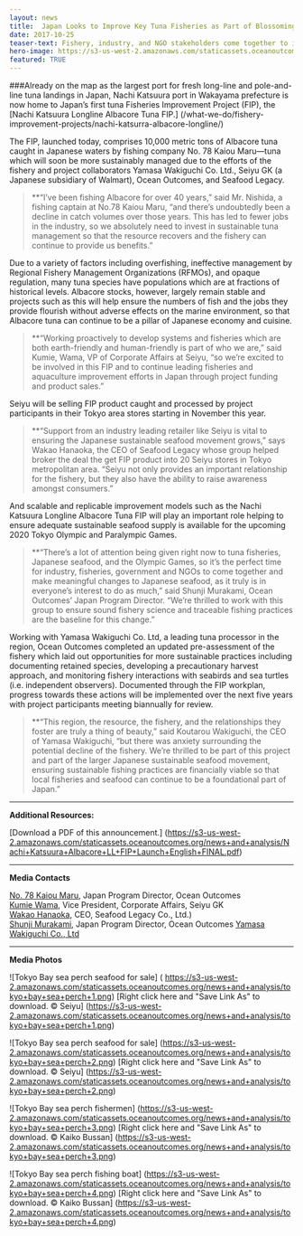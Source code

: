 ```yaml
---
layout: news
title:  Japan Looks to Improve Key Tuna Fisheries as Part of Blossoming Sustainable Seafood Movement
date: 2017-10-25
teaser-text: Fishery, industry, and NGO stakeholders come together to increase the sustainability of key albacore tuna fisheries in Japan.
hero-image: https://s3-us-west-2.amazonaws.com/staticassets.oceanoutcomes.org/news+and+analysis/hero+images/nachi-katsuura-fip-launch-hero.jpg
featured: TRUE
---
```

###Already on the map as the largest port for fresh long-line and pole-and-line tuna landings in Japan, Nachi Katsuura port in Wakayama prefecture is now home to Japan’s first tuna Fisheries Improvement Project (FIP), the [Nachi Katsuura Longline Albacore Tuna FIP.] (/what-we-do/fishery-improvement-projects/nachi-katsurra-albacore-longline/) 

The FIP, launched today, comprises 10,000 metric tons of Albacore tuna caught in Japanese waters by fishing company No. 78 Kaiou Maru—tuna which will soon be more sustainably managed due to the efforts of the fishery and project collaborators Yamasa Wakiguchi Co. Ltd., Seiyu GK (a Japanese subsidiary of Walmart), Ocean Outcomes, and Seafood Legacy.  

>**“I’ve been fishing Albacore for over 40 years,” said Mr. Nishida, a fishing captain at No.78 Kaiou Maru, “and there’s undoubtedly been a decline in catch volumes over those years. This has led to fewer jobs in the industry, so we absolutely need to invest in sustainable tuna management so that the resource recovers and the fishery can continue to provide us benefits.”

Due to a variety of factors including overfishing, ineffective management by Regional Fishery Management Organizations (RFMOs), and opaque regulation, many tuna species have populations which are at fractions of historical levels. Albacore stocks, however, largely remain stable and projects such as this will help ensure the numbers of fish and the jobs they provide flourish without adverse effects on the marine environment, so that Albacore tuna can continue to be a pillar of Japanese economy and cuisine.

>**“Working proactively to develop systems and fisheries which are both earth-friendly and human-friendly is part of who we are,” said Kumie, Wama, VP of Corporate Affairs at Seiyu, “so we’re excited to be involved in this FIP and to continue leading fisheries and aquaculture improvement efforts in Japan through project funding and product sales.”

Seiyu will be selling FIP product caught and processed by project participants in their Tokyo area stores starting in November this year.

>**“Support from an industry leading retailer like Seiyu is vital to ensuring the Japanese sustainable seafood movement grows,” says Wakao Hanaoka, the CEO of Seafood Legacy whose group helped broker the deal the get FIP product into 20 Seiyu stores in Tokyo metropolitan area. “Seiyu not only provides an important relationship for the fishery, but they also have the ability to raise awareness amongst consumers.”

And scalable and replicable improvement models such as the Nachi Katsuura Longline Albacore Tuna FIP will play an important role helping to ensure adequate sustainable seafood supply is available for the upcoming 2020 Tokyo Olympic and Paralympic Games.

>**“There’s a lot of attention being given right now to tuna fisheries, Japanese seafood, and the Olympic Games, so it’s the perfect time for industry, fisheries, government and NGOs to come together and make meaningful changes to Japanese seafood, as it truly is in everyone’s interest to do as much,” said Shunji Murakami, Ocean Outcomes’ Japan Program Director. “We’re thrilled to work with this group to ensure sound fishery science and traceable fishing practices are the baseline for this change.”

Working with Yamasa Wakiguchi Co. Ltd, a leading tuna processor in the region, Ocean Outcomes completed an updated pre-assessment of the fishery which laid out opportunities for more sustainable practices including documenting retained species, developing a precautionary harvest approach, and monitoring fishery interactions with seabirds and sea turtles (i.e. independent observers). Documented through the FIP workplan, progress towards these actions will be implemented over the next five years with project participants meeting biannually for review.

>**“This region, the resource, the fishery, and the relationships they foster are truly a thing of beauty,” said Koutarou Wakiguchi, the CEO of Yamasa Wakiguchi, “but there was anxiety surrounding the potential decline of the fishery. We’re thrilled to be part of this project and part of the larger Japanese sustainable seafood movement, ensuring sustainable fishing practices are financially viable so that local fisheries and seafood can continue to be a foundational part of Japan.”

----

**Additional Resources:**

[Download a PDF of this announcement.] (https://s3-us-west-2.amazonaws.com/staticassets.oceanoutcomes.org/news+and+analysis/Nachi+Katsuura+Albacore+LL+FIP+Launch+English+FINAL.pdf)

----
**Media Contacts**

<a href="mailto:78aisora@gmail.com">No. 78 Kaiou Maru</a>, Japan Program Director, Ocean Outcomes  
<a href="mailto:megumi_hayakawa@walmart.com">Kumie Wama</a>, Vice President, Corporate Affairs, Seiyu GK  
<a href="mailto:wakao.hanaoka@seafoodlegacy.com">Wakao Hanaoka</a>, CEO, Seafood Legacy Co., Ltd.)  
<a href="mailto:shunji@oceanoutcomes.org">Shunji Murakami</a>, Japan Program Director, Ocean Outcomes
<a href="mailto:contact@maguro-yamasa.com">Yamasa Wakiguchi Co., Ltd</a>

----
**Media Photos**

![Tokyo Bay sea perch seafood for sale]
(	https://s3-us-west-2.amazonaws.com/staticassets.oceanoutcomes.org/news+and+analysis/tokyo+bay+sea+perch+1.png)
[Right click here and "Save Link As" to download. © Seiyu] (https://s3-us-west-2.amazonaws.com/staticassets.oceanoutcomes.org/news+and+analysis/tokyo+bay+sea+perch+1.png)


![Tokyo Bay sea perch seafood for sale]
(https://s3-us-west-2.amazonaws.com/staticassets.oceanoutcomes.org/news+and+analysis/tokyo+bay+sea+perch+2.png)
[Right click here and "Save Link As" to download. © Seiyu] (https://s3-us-west-2.amazonaws.com/staticassets.oceanoutcomes.org/news+and+analysis/tokyo+bay+sea+perch+2.png)


![Tokyo Bay sea perch fishermen]
(https://s3-us-west-2.amazonaws.com/staticassets.oceanoutcomes.org/news+and+analysis/tokyo+bay+sea+perch+3.png)
[Right click here and "Save Link As" to download. © Kaiko Bussan] (https://s3-us-west-2.amazonaws.com/staticassets.oceanoutcomes.org/news+and+analysis/tokyo+bay+sea+perch+3.png)


![Tokyo Bay sea perch fishing boat]
(https://s3-us-west-2.amazonaws.com/staticassets.oceanoutcomes.org/news+and+analysis/tokyo+bay+sea+perch+4.png)
[Right click here and "Save Link As" to download. © Kaiko Bussan] (https://s3-us-west-2.amazonaws.com/staticassets.oceanoutcomes.org/news+and+analysis/tokyo+bay+sea+perch+4.png)
